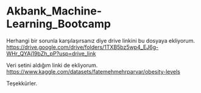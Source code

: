 # Akbank_Machine-Learning_Bootcamp

Herhangi bir sorunla karşılaşırsanız diye drive linkini bu dosyaya ekliyorum. 
https://drive.google.com/drive/folders/1TXB5bz5wp4_EJ6g-WHr_QYAj19bZh_pP?usp=drive_link

Veri setini aldığım linki de ekliyorum.
https://www.kaggle.com/datasets/fatemehmehrparvar/obesity-levels

Teşekkürler.
